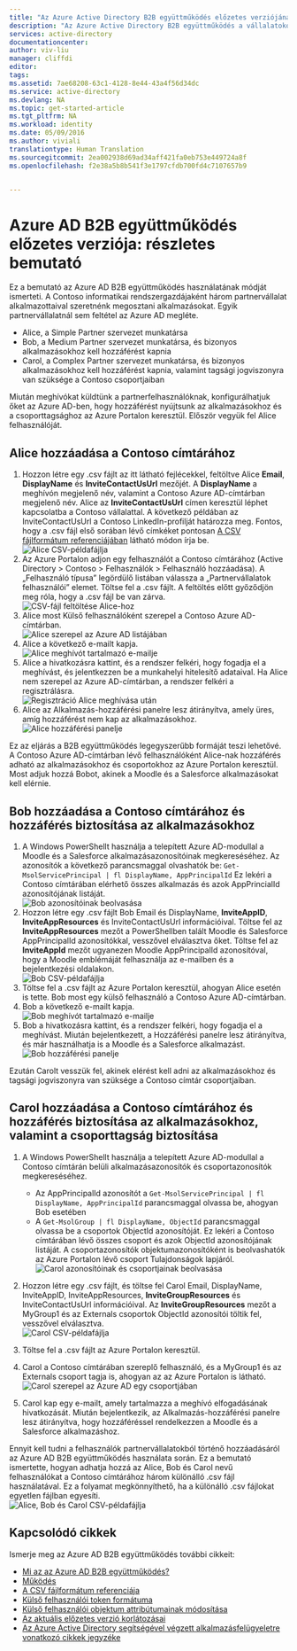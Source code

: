 ```yaml
---
title: "Az Azure Active Directory B2B együttműködés előzetes verziójának részletes bemutatója | Microsoft Docs"
description: "Az Azure Active Directory B2B együttműködés a vállalatokon átívelő kapcsolatok támogatása érdekében lehetővé teszi, hogy az üzleti partnerek szelektíven érhessék el a vállalati alkalmazásokat"
services: active-directory
documentationcenter: 
author: viv-liu
manager: cliffdi
editor: 
tags: 
ms.assetid: 7ae68208-63c1-4128-8e44-43a4f56d34dc
ms.service: active-directory
ms.devlang: NA
ms.topic: get-started-article
ms.tgt_pltfrm: NA
ms.workload: identity
ms.date: 05/09/2016
ms.author: viviali
translationtype: Human Translation
ms.sourcegitcommit: 2ea002938d69ad34aff421fa0eb753e449724a8f
ms.openlocfilehash: f2e38a5b8b541f3e1797cfdb700fd4c7107657b9


---
```

# <a name="azure-ad-b2b-collaboration-preview-detailed-walkthrough"></a>Azure AD B2B együttműködés előzetes verziója: részletes bemutató
Ez a bemutató az Azure AD B2B együttműködés használatának módját ismerteti. A Contoso informatikai rendszergazdájaként három partnervállalat alkalmazottaival szeretnénk megosztani alkalmazásokat. Egyik partnervállalatnál sem feltétel az Azure AD megléte.

* Alice, a Simple Partner szervezet munkatársa
* Bob, a Medium Partner szervezet munkatársa, és bizonyos alkalmazásokhoz kell hozzáférést kapnia
* Carol, a Complex Partner szervezet munkatársa, és bizonyos alkalmazásokhoz kell hozzáférést kapnia, valamint tagsági jogviszonyra van szüksége a Contoso csoportjaiban

Miután meghívókat küldtünk a partnerfelhasználóknak, konfigurálhatjuk őket az Azure AD-ben, hogy hozzáférést nyújtsunk az alkalmazásokhoz és a csoporttagsághoz az Azure Portalon keresztül. Először vegyük fel Alice felhasználóját.

## <a name="adding-alice-to-the-contoso-directory"></a>Alice hozzáadása a Contoso címtárához
1. Hozzon létre egy .csv fájlt az itt látható fejlécekkel, feltöltve Alice **Email**, **DisplayName** és **InviteContactUsUrl** mezőjét. A **DisplayName** a meghívón megjelenő név, valamint a Contoso Azure AD-címtárban megjelenő név. Alice az **InviteContactUsUrl** címen keresztül léphet kapcsolatba a Contoso vállalattal. A következő példában az InviteContactUsUrl a Contoso LinkedIn-profilját határozza meg. Fontos, hogy a .csv fájl első sorában lévő címkéket pontosan [A CSV fájlformátum referenciájában](active-directory-b2b-references-csv-file-format.md) látható módon írja be.  
   ![Alice CSV-példafájlja](./media/active-directory-b2b-detailed-walkthrough/AliceCSV.png)
2. Az Azure Portalon adjon egy felhasználót a Contoso címtárához (Active Directory > Contoso > Felhasználók > Felhasználó hozzáadása). A „Felhasználó típusa” legördülő listában válassza a „Partnervállalatok felhasználói” elemet. Töltse fel a .csv fájlt. A feltöltés előtt győződjön meg róla, hogy a .csv fájl be van zárva.  
   ![CSV-fájl feltöltése Alice-hoz](./media/active-directory-b2b-detailed-walkthrough/AliceUpload.png)
3. Alice most Külső felhasználóként szerepel a Contoso Azure AD-címtárban.  
   ![Alice szerepel az Azure AD listájában](./media/active-directory-b2b-detailed-walkthrough/AliceInAD.png)
4. Alice a következő e-mailt kapja.  
   ![Alice meghívót tartalmazó e-mailje](./media/active-directory-b2b-detailed-walkthrough/AliceEmail.png)
5. Alice a hivatkozásra kattint, és a rendszer felkéri, hogy fogadja el a meghívást, és jelentkezzen be a munkahelyi hitelesítő adataival. Ha Alice nem szerepel az Azure AD-címtárban, a rendszer felkéri a regisztrálásra.  
   ![Regisztráció Alice meghívása után](./media/active-directory-b2b-detailed-walkthrough/AliceSignUp.png)
6. Alice az Alkalmazás-hozzáférési panelre lesz átirányítva, amely üres, amíg hozzáférést nem kap az alkalmazásokhoz.  
   ![Alice hozzáférési panelje](./media/active-directory-b2b-detailed-walkthrough/AliceAccessPanel.png)

Ez az eljárás a B2B együttműködés legegyszerűbb formáját teszi lehetővé. A Contoso Azure AD-címtárban lévő felhasználóként Alice-nak hozzáférés adható az alkalmazásokhoz és csoportokhoz az Azure Portalon keresztül. Most adjuk hozzá Bobot, akinek a Moodle és a Salesforce alkalmazásokat kell elérnie.

## <a name="adding-bob-to-the-contoso-directory-and-granting-access-to-apps"></a>Bob hozzáadása a Contoso címtárához és hozzáférés biztosítása az alkalmazásokhoz
1. A Windows PowerShellt használja a telepített Azure AD-modullal a Moodle és a Salesforce alkalmazásazonosítóinak megkereséséhez. Az azonosítók a következő parancsmaggal olvashatók be: `Get-MsolServicePrincipal | fl DisplayName, AppPrincipalId` Ez lekéri a Contoso címtárában elérhető összes alkalmazás és azok AppPrincialId azonosítójának listáját.  
   ![Bob azonosítóinak beolvasása](./media/active-directory-b2b-detailed-walkthrough/BobPowerShell.png)
2. Hozzon létre egy .csv fájlt Bob Email és DisplayName, **InviteAppID**, **InviteAppResources** és InviteContactUsUrl információival. Töltse fel az **InviteAppResources** mezőt a PowerShellben talált Moodle és Salesforce AppPrincipalId azonosítókkal, vesszővel elválasztva őket. Töltse fel az **InviteAppId** mezőt ugyanezen Moodle AppPrincipalId azonosítóval, hogy a Moodle emblémáját felhasználja az e-mailben és a bejelentkezési oldalakon.  
   ![Bob CSV-példafájlja](./media/active-directory-b2b-detailed-walkthrough/BobCSV.png)
3. Töltse fel a .csv fájlt az Azure Portalon keresztül, ahogyan Alice esetén is tette. Bob most egy külső felhasználó a Contoso Azure AD-címtárban.
4. Bob a következő e-mailt kapja.  
   ![Bob meghívót tartalmazó e-mailje](./media/active-directory-b2b-detailed-walkthrough/BobEmail.png)
5. Bob a hivatkozásra kattint, és a rendszer felkéri, hogy fogadja el a meghívást. Miután bejelentkezett, a Hozzáférési panelre lesz átirányítva, és már használhatja is a Moodle és a Salesforce alkalmazást.  
   ![Bob hozzáférési panelje](./media/active-directory-b2b-detailed-walkthrough/BobAccessPanel.png)

Ezután Carolt vesszük fel, akinek elérést kell adni az alkalmazásokhoz és tagsági jogviszonyra van szüksége a Contoso címtár csoportjaiban.

## <a name="adding-carol-to-the-contoso-directory-granting-access-to-apps-and-giving-group-membership"></a>Carol hozzáadása a Contoso címtárához és hozzáférés biztosítása az alkalmazásokhoz, valamint a csoporttagság biztosítása
1. A Windows PowerShellt használja a telepített Azure AD-modullal a Contoso címtárán belüli alkalmazásazonosítók és csoportazonosítók megkereséséhez.
   
   * Az AppPrincipalId azonosítót a `Get-MsolServicePrincipal | fl DisplayName, AppPrincipalId` parancsmaggal olvassa be, ahogyan Bob esetében
   * A `Get-MsolGroup | fl DisplayName, ObjectId` parancsmaggal olvassa be a csoportok ObjectId azonosítóját. Ez lekéri a Contoso címtárában lévő összes csoport és azok ObjectId azonosítójának listáját. A csoportazonosítók objektumazonosítóként is beolvashatók az Azure Portalon lévő csoport Tulajdonságok lapjáról.  
     ![Carol azonosítóinak és csoportjainak beolvasása](./media/active-directory-b2b-detailed-walkthrough/CarolPowerShell.png)
2. Hozzon létre egy .csv fájlt, és töltse fel Carol Email, DisplayName, InviteAppID, InviteAppResources, **InviteGroupResources** és InviteContactUsUrl információival. Az **InviteGroupResources** mezőt a MyGroup1 és az Externals csoportok ObjectId azonosítói töltik fel, vesszővel elválasztva.  
   ![Carol CSV-példafájlja](./media/active-directory-b2b-detailed-walkthrough/CarolCSV.png)
3. Töltse fel a .csv fájlt az Azure Portalon keresztül.
4. Carol a Contoso címtárában szereplő felhasználó, és a MyGroup1 és az Externals csoport tagja is, ahogyan az az Azure Portalon is látható.  
   ![Carol szerepel az Azure AD egy csoportjában](./media/active-directory-b2b-detailed-walkthrough/CarolGroup.png)
5. Carol kap egy e-mailt, amely tartalmazza a meghívó elfogadásának hivatkozását. Miután bejelentkezik, az Alkalmazás-hozzáférési panelre lesz átirányítva, hogy hozzáféréssel rendelkezzen a Moodle és a Salesforce alkalmazáshoz.  

Ennyit kell tudni a felhasználók partnervállalatokból történő hozzáadásáról az Azure AD B2B együttműködés használata során. Ez a bemutató ismertette, hogyan adhatja hozzá az Alice, Bob és Carol nevű felhasználókat a Contoso címtárához három különálló .csv fájl használatával. Ez a folyamat megkönnyíthető, ha a különálló .csv fájlokat egyetlen fájlban egyesíti.  
![Alice, Bob és Carol CSV-példafájlja](./media/active-directory-b2b-detailed-walkthrough/CombinedCSV.png)

## <a name="related-articles"></a>Kapcsolódó cikkek
Ismerje meg az Azure AD B2B együttműködés további cikkeit:

* [Mi az az Azure AD B2B együttműködés?](active-directory-b2b-what-is-azure-ad-b2b.md)
* [Működés](active-directory-b2b-how-it-works.md)
* [A CSV fájlformátum referenciája](active-directory-b2b-references-csv-file-format.md)
* [Külső felhasználói token formátuma](active-directory-b2b-references-external-user-token-format.md)
* [Külső felhasználói objektum attribútumainak módosítása](active-directory-b2b-references-external-user-object-attribute-changes.md)
* [Az aktuális előzetes verzió korlátozásai](active-directory-b2b-current-preview-limitations.md)
* [Az Azure Active Directory segítségével végzett alkalmazásfelügyeletre vonatkozó cikkek jegyzéke](active-directory-apps-index.md)




<!--HONumber=Nov16_HO2-->


